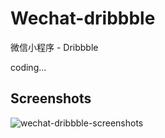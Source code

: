 # Wechat-dribbble

微信小程序 - Dribbble

coding...



## Screenshots

![wechat-dribbble-screenshots](http://ob513h52u.bkt.clouddn.com/temp/wechat-dribbble-screenshots.png)